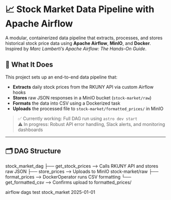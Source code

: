 # 📈 Stock Market Data Pipeline with Apache Airflow

A modular, containerized data pipeline that extracts, processes, and stores historical stock price data using **Apache Airflow**, **MinIO**, and **Docker**. Inspired by *Marc Lamberti’s Apache Airflow: The Hands-On Guide*.

## 🔧 What It Does

This project sets up an end-to-end data pipeline that:

- **Extracts** daily stock prices from the RKUNY API via custom Airflow hooks
- **Stores** raw JSON responses in a MinIO bucket (`stock-market/raw`)
- **Formats** the data into CSV using a Dockerized task
- **Uploads** the processed file to `stock-market/formatted_prices/` in MinIO

> ✅ Currently working: Full DAG run using `astro dev start`  
> ⚠️ In progress: Robust API error handling, Slack alerts, and monitoring dashboards

---

## 🗂 DAG Structure

stock_market_dag
├── get_stock_prices --> Calls RKUNY API and stores raw JSON
├── store_prices --> Uploads to MinIO stock-market/raw
├── format_prices --> DockerOperator runs CSV formatting
└── get_formatted_csv --> Confirms upload to formatted_prices/


airflow dags test stock_market 2025-01-01



